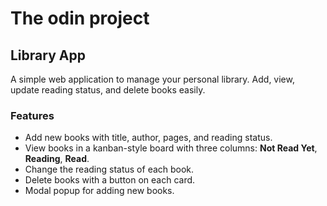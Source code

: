 # The odin project

## Library App

A simple web application to manage your personal library.
Add, view, update reading status, and delete books easily.

### Features

- Add new books with title, author, pages, and reading status.
- View books in a kanban-style board with three columns:
  **Not Read Yet**, **Reading**, **Read**.
- Change the reading status of each book.
- Delete books with a button on each card.
- Modal popup for adding new books.
